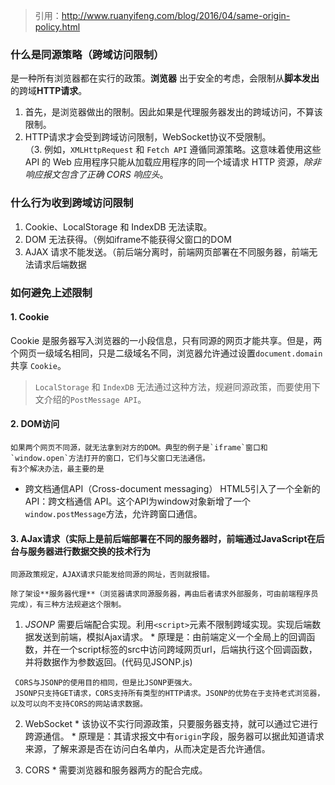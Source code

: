> 引用：http://www.ruanyifeng.com/blog/2016/04/same-origin-policy.html

### 什么是同源策略（跨域访问限制）
  是一种所有浏览器都在实行的政策。**浏览器** 出于安全的考虑，会限制从**脚本发出**的跨域**HTTP请求**。
  
  1. 首先，是浏览器做出的限制。因此如果是代理服务器发出的跨域访问，不算该限制。
  2. HTTP请求才会受到跨域访问限制，WebSocket协议不受限制。  
  （3. 例如，`XMLHttpRequest` 和 `Fetch API` 遵循同源策略。这意味着使用这些 API 的 Web 应用程序只能从加载应用程序的同一个域请求 HTTP 资源，*除非响应报文包含了正确 CORS 响应头*。

### 什么行为收到跨域访问限制
  1. Cookie、LocalStorage 和 IndexDB 无法读取。
  2. DOM 无法获得。（例如iframe不能获得父窗口的DOM
  3. AJAX 请求不能发送。（前后端分离时，前端网页部署在不同服务器，前端无法请求后端数据

### 如何避免上述限制
  #### 1. Cookie
   Cookie 是服务器写入浏览器的一小段信息，只有同源的网页才能共享。但是，两个网页一级域名相同，只是二级域名不同，浏览器允许通过设置`document.domain`共享 `Cookie`。

   > `LocalStorage` 和 `IndexDB` 无法通过这种方法，规避同源政策，而要使用下文介绍的`PostMessage API`。
  
  #### 2. DOM访问
    如果两个网页不同源，就无法拿到对方的DOM。典型的例子是`iframe`窗口和`window.open`方法打开的窗口，它们与父窗口无法通信。
    有3个解决办法，最主要的是
  
   * 跨文档通信API（Cross-document messaging）
    HTML5引入了一个全新的API：跨文档通信 API。这个API为window对象新增了一个`window.postMessage`方法，允许跨窗口通信。

  #### 3. AJax请求（实际上是前后端部署在不同的服务器时，前端通过JavaScript在后台与服务器进行数据交换的技术行为
    同源政策规定，AJAX请求只能发给同源的网址，否则就报错。

    除了架设**服务器代理**（浏览器请求同源服务器，再由后者请求外部服务，可由前端程序员完成），有三种方法规避这个限制。

   1. *JSONP*
     需要后端配合实现。利用`<script>`元素不限制跨域实现。实现后端数据发送到前端，模拟Ajax请求。
     * 原理是：由前端定义一个全局上的回调函数，并在一个script标签的src中访问跨域网页url，后端执行这个回调函数，并将数据作为参数返回。(代码见JSONP.js)
     
     CORS与JSONP的使用目的相同，但是比JSONP更强大。  
     JSONP只支持GET请求，CORS支持所有类型的HTTP请求。JSONP的优势在于支持老式浏览器，以及可以向不支持CORS的网站请求数据。
   
   2. WebSocket
     * 该协议不实行同源政策，只要服务器支持，就可以通过它进行跨源通信。
     * 原理是：其请求报文中有`origin`字段，服务器可以据此知道请求来源，了解来源是否在访问白名单内，从而决定是否允许通信。
   
   3. CORS
     * 需要浏览器和服务器两方的配合完成。
